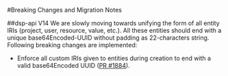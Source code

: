 #Breaking Changes and Migration Notes

##dsp-api V14 
We are slowly moving towards unifying the form of all entity IRIs (project, user, resource, value, etc.). All these 
entities should end with a unique base64Encoded-UUID without padding as 22-characters string. Following breaking changes 
are implemented:
- Enforce all custom IRIs given to entities during creation to end with a valid base64Encoded UUID 
([PR #1884](https://github.com/dasch-swiss/dsp-api/pull/1884)).